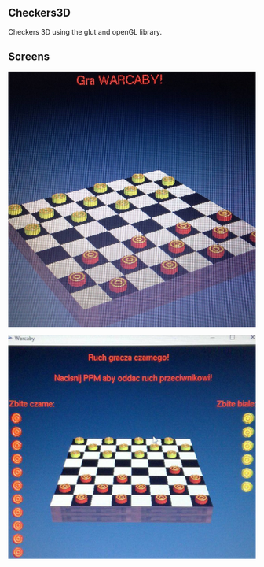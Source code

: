 Checkers3D
---------------------------------------------
Checkers 3D using the glut and openGL library.


Screens
---------------------------------------------
![alt text](https://github.com/danielb110795/Checkers3D/blob/master/Checkers3D/resources/w1.jpg "Screen 1")

![alt text](https://github.com/danielb110795/Checkers3D/blob/master/Checkers3D/resources/w2.jpg "Screen 2")
